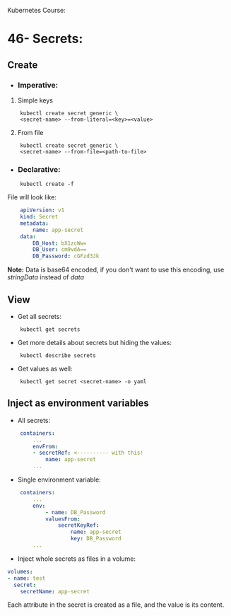 Kubernetes Course:

# 46-	Secrets:

## Create

*  ### Imperative:

1. Simple keys
```
    kubectl create secret generic \
    <secret-name> --from-literal=<key>=<value>
```
2. From file
```
    kubectl create secret generic \
    <secret-name> --from-file=<path-to-file>
```

* ### Declarative:
```
    kubectl create -f
```
File will look like:
```yaml
    apiVersion: v1
    kind: Secret
    metadata:
        name: app-secret
    data:
        DB_Host: bX1zcWw=
        DB_User: cm9vdA==
        DB_Password: cGFzd3Jk
```
**Note:** Data is base64 encoded, if you don't want to use this encoding, use *stringData* instead of *data*

## View
- Get all secrets:
```
    kubectl get secrets
```
- Get more details about secrets but hiding the values:
```
    kubectl describe secrets
```
- Get values as well:
```
    kubectl get secret <secret-name> -o yaml
```

## Inject as environment variables

* All secrets:
```yaml
    containers:
        ...
        envFrom:
        - secretRef: <---------- with this!
            name: app-secret
        ...
```

* Single environment variable:
```yaml
    containers:
        ...
        env:
            - name: DB_Password
            valuesFrom:
                secretKeyRef:
                    name: app-secret
                    key: DB_Password
        ...
```

* Inject whole secrets as files in a volume:
```yaml
volumes:
- name: test
  secret:
    secretName: app-secret
```
Each attribute in the secret is created as a file, and the value is its content.